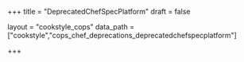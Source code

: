 +++
title = "DeprecatedChefSpecPlatform"
draft = false

layout = "cookstyle_cops"
data_path = ["cookstyle","cops_chef_deprecations_deprecatedchefspecplatform"]

+++

<!-- The content of this page is automatically generated from the
cops_chef_deprecations_deprecatedchefspecplatform.yml file in github.com/chef/cookstyle/blob/master/docs-chef-io/data/cookstyle/. -->

